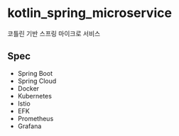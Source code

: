 # kotlin_spring_microservice
코틀린 기반 스프링 마이크로 서비스

## Spec
- Spring Boot
- Spring Cloud
- Docker
- Kubernetes
- Istio
- EFK
- Prometheus
- Grafana
